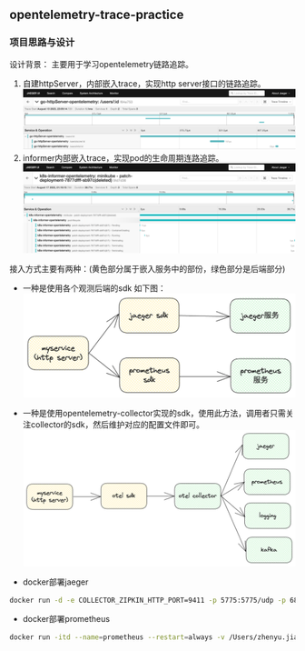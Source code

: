 ## opentelemetry-trace-practice

### 项目思路与设计
设计背景：
主要用于学习opentelemetry链路追踪。
1. 自建httpServer，内部嵌入trace，实现http server接口的链路追踪。
![](https://github.com/Kubernetes-Learning-Playground/opentelemetry-trace-practice/blob/main/image/WechatIMG1298.png?raw=true)
2. informer内部嵌入trace，实现pod的生命周期连路追踪。
![](https://github.com/Kubernetes-Learning-Playground/opentelemetry-trace-practice/blob/main/image/img.png?raw=true)


接入方式主要有两种：(黄色部分属于嵌入服务中的部份，绿色部分是后端部分)
- 一种是使用各个观测后端的sdk 如下图：
![](https://github.com/Kubernetes-Learning-Playground/opentelemetry-trace-practice/blob/main/image/jaeger-prometheus.png?raw=true)
- 一种是使用opentelemetry-collector实现的sdk，使用此方法，调用者只需关注collector的sdk，然后维护对应的配置文件即可。
![](https://github.com/Kubernetes-Learning-Playground/opentelemetry-trace-practice/blob/main/image/otel.png?raw=true)

- docker部署jaeger
```bash
docker run -d -e COLLECTOR_ZIPKIN_HTTP_PORT=9411 -p 5775:5775/udp -p 6831:6831/udp -p 6832:6832/udp -p 5778:5778  -p 16686:16686 -p 14268:14268  -p 14269:14269   -p 9411:9411 jaegertracing/all-in-one:latest
```

- docker部署prometheus
```bash
docker run -itd --name=prometheus --restart=always -v /Users/zhenyu.jiang/go/src/golanglearning/new_project/opentelemetry-practice/prometheus.yml:/etc/prometheus/prometheus.yml -p 9090:9090 prom/prometheus
```
